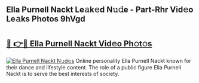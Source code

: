 ## Ella Purnell Nackt Le𝚊k𝚎d N𝚞𝚍e - Part-Rhr Vid𝚎o Le𝚊ks Photos 9hVgd

# <h2><a href="http://fb6yw5.evod.top/?m=Ella+Purnell+Nackt">🔗 👉🔴 Ella Purnell Nackt Vid𝚎o Ph𝚘t𝚘s</a></h2>

[![Ella Purnell Nackt N𝚞d𝚎s](https://i.imgur.com/8V9OHl7.gif)](http://fb6yw5.evod.top/?m=Ella+Purnell+Nackt)
Online personality Ella Purnell Nackt known for their dance and lifestyle content. The role of a public figure Ella Purnell Nackt is to serve the best interests of society. 
